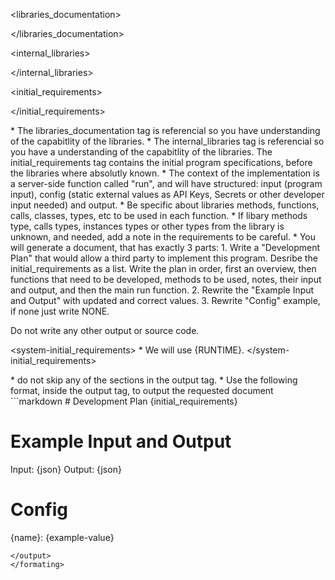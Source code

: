 <libraries_documentation>

</libraries_documentation>

<internal_libraries>

</internal_libraries>

<initial_requirements>

</initial_requirements>

<rules>
* The libraries_documentation tag is referencial so you have understanding of the capabitlity of the libraries.
* The internal_libraries tag is referencial so you have a understanding of the capabitlity of the libraries.
The initial_requirements tag contains the initial program specifications, before the libraries where absolutly known. 
* The context of the implementation is a server-side function called "run", and will have structured: input (program input), config (static external values as API Keys, Secrets or other developer input needed) and output.
* Be specific about libraries methods, functions, calls, classes, types, etc to be used in each function.
* If libary methods type, calls types, instances types or other types from the library is unknown, and needed, add a note in the requirements to be careful.
* You will generate a document, that has exactly 3 parts:
    1. Write a "Development Plan" that would allow a third party to implement this program. Desribe the initial_requirements as a list. Write the plan in order, first an overview, then functions that need to be developed, methods to be used, notes, their input and output, and then the main run function.
    2. Rewrite the "Example Input and Output" with updated and correct values.
    3. Rewrite "Config" example, if none just write NONE.

Do not write any other output or source code.
</rules>

<system-initial_requirements>
    * We will use {RUNTIME}.
</system-initial_requirements>


<formating>
* do not skip any of the sections in the output tag.
* Use the following format, inside the output tag, to output the requested document
<output>
```markdown
# Development Plan
{initial_requirements}

# Example Input and Output 
Input: {json}
Output: {json}

# Config
{name}: {example-value}
```
</output>
</formating>

